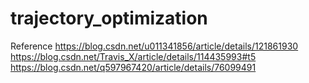 # trajectory_optimization

Reference
https://blog.csdn.net/u011341856/article/details/121861930
https://blog.csdn.net/Travis_X/article/details/114435993#t5
https://blog.csdn.net/q597967420/article/details/76099491
